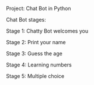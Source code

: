 Project: Chat Bot in Python

Chat Bot stages:

Stage 1: Chatty Bot welcomes you

Stage 2: Print your name

Stage 3: Guess the age

Stage 4: Learning numbers

Stage 5: Multiple choice
